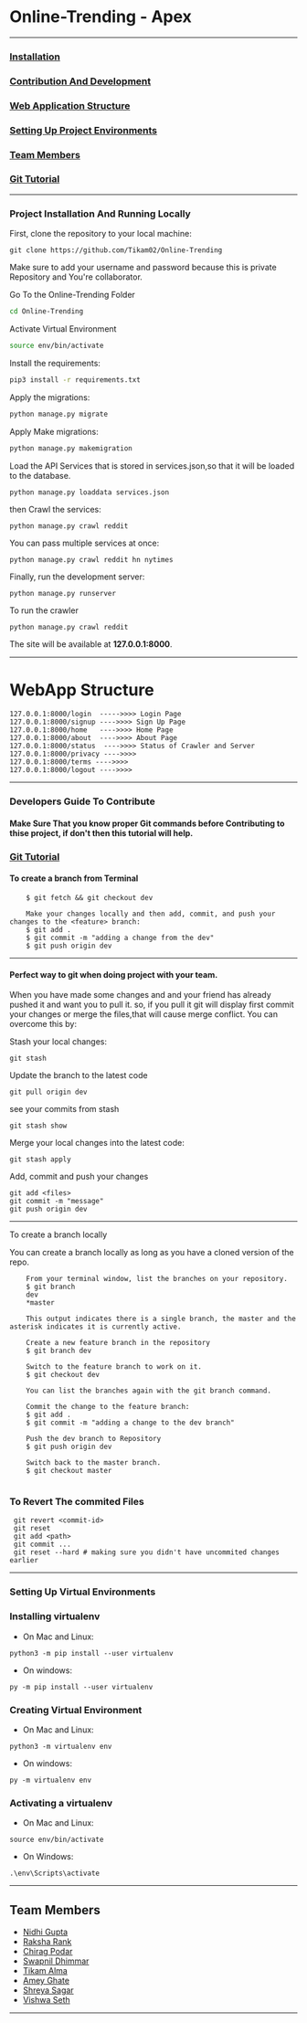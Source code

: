 # Online-Trending - Apex
*****
### [Installation](#project-installation-and-running-locally)
### [Contribution And Development](#developers-guide-to-contribute)
### [Web Application Structure](#webapp-structure)
### [Setting Up Project Environments](#setting-up-virtual-environments)
### [Team Members](#team-members)
### [Git Tutorial](https://www.atlassian.com/git/tutorials/what-is-version-control) 



******

### Project Installation And Running Locally
First, clone the repository to your local machine:

```
git clone https://github.com/Tikam02/Online-Trending
```
Make sure to add your username and password because this is private Repository and You're collaborator.

Go To the Online-Trending Folder
```bash
cd Online-Trending
```
Activate Virtual Environment
```bash
source env/bin/activate
```

Install the requirements:

```bash
pip3 install -r requirements.txt
```

Apply the migrations:

```bash
python manage.py migrate
```

Apply Make migrations:
```bash
python manage.py makemigration
```

Load the API Services that is stored in services.json,so that it will be loaded to the database.

```
python manage.py loaddata services.json
```

then Crawl the services:
```
python manage.py crawl reddit
```
You can pass multiple services at once:

```
python manage.py crawl reddit hn nytimes
```

Finally, run the development server:

```bash
python manage.py runserver
```

To run the crawler
```
python manage.py crawl reddit
```


The site will be available at **127.0.0.1:8000**.

***** 
# WebApp Structure
```
127.0.0.1:8000/login  ----->>>> Login Page
127.0.0.1:8000/signup ---->>>> Sign Up Page
127.0.0.1:8000/home   ---->>>> Home Page
127.0.0.1:8000/about  ---->>>> About Page
127.0.0.1:8000/status  ---->>>> Status of Crawler and Server
127.0.0.1:8000/privacy ---->>>>
127.0.0.1:8000/terms ---->>>> 
127.0.0.1:8000/logout ---->>>> 

```
****** 
### Developers Guide To Contribute

#### Make Sure That you know proper Git commands before Contributing to thise project, if don't then this tutorial will help.
### [Git Tutorial](https://www.atlassian.com/git/tutorials/what-is-version-control) 
#### To create a branch from Terminal
```
    $ git fetch && git checkout dev

    Make your changes locally and then add, commit, and push your changes to the <feature> branch:
    $ git add .
    $ git commit -m "adding a change from the dev"
    $ git push origin dev
```

********
#### Perfect way to git when doing project with your team.
When you have made some changes and and your friend has already pushed it and want you  to pull it.
so, if you pull it git will display first commit your changes or merge the files,that will cause merge conflict.
You can overcome this by:

Stash your local changes:

```
git stash
```

Update the branch to the latest code

```
git pull origin dev
```

see your commits from stash 
```
git stash show
```

Merge your local changes into the latest code:

```
git stash apply
```

Add, commit and push your changes

```
git add <files>
git commit -m "message"
git push origin dev

```
******
To create a branch locally

You can create a branch locally as long as you have a cloned version of the repo.
```
    From your terminal window, list the branches on your repository.
    $ git branch
    dev
    *master

    This output indicates there is a single branch, the master and the asterisk indicates it is currently active.
    
    Create a new feature branch in the repository
    $ git branch dev

    Switch to the feature branch to work on it.
    $ git checkout dev

    You can list the branches again with the git branch command.

    Commit the change to the feature branch:
    $ git add .
    $ git commit -m "adding a change to the dev branch"

    Push the dev branch to Repository
    $ git push origin dev
    
    Switch back to the master branch.
    $ git checkout master
    
```

### To Revert The commited Files 
```
 git revert <commit-id> 
 git reset 
 git add <path> 
 git commit ... 
 git reset --hard # making sure you didn't have uncommited changes earlier
 ```

*****
### Setting Up Virtual Environments
### Installing virtualenv
* On Mac and Linux:
```
python3 -m pip install --user virtualenv
```
* On windows:
```
py -m pip install --user virtualenv
```


### Creating Virtual Environment
* On Mac and Linux:
```
python3 -m virtualenv env
```
* On windows:
```
py -m virtualenv env
```
### Activating a virtualenv
* On Mac and Linux:
```
source env/bin/activate
```
* On Windows:
```
.\env\Scripts\activate
```
******
## Team Members 
* [Nidhi Gupta](https://github.com/nidhi98gupta)
* [Raksha Rank](https://github.com/RakshaRank)
* [Chirag Podar](https://github.com/ChiragPoddar99)
* [Swapnil Dhimmar](https://github.com/sdhimmar006)
* [Tikam Alma](https://github.com/Tikam02)
* [Amey Ghate](https://github.com/amey-ghate)
* [Shreya Sagar](https://github.com/shreya1706) 
* [Vishwa Seth](https://github.com/Vishwa-Sheth)
******


    
